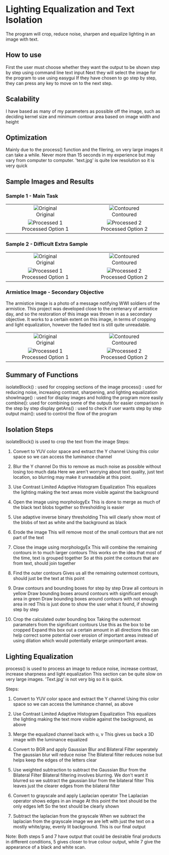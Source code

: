 # Lighting Equalization and Text Isolation

The program will crop, reduce noise, sharpen and equalize lighting in an image with text.

## How to use
First the user must choose whether they want the output to be shown step by step using command line text input
Next they will select the image for the program to use using easygui
If they have chosen to go step by step, they can press any key to move on to the next step.

## Scalability
I have based as many of my parameters as possible off the image, such as deciding
kernel size and minimum contour area based on image width and height

## Optimization
Mainly due to the process() function and the filering, on very large images it can take a while.
Never more than 15 seconds in my experience but may vary from computer to computer.
'text.jpg' is quite low resolution so it is very quick

## Sample Images and Results
### Sample 1 - Main Task
<table>
<tr>
<td style="width:300px; text-align:center;">
    <img src="https://i.imgur.com/blI49aZ.jpg" alt="Original"/><br>Original
</td>

<td style="width:300px; text-align:center;">
    <img src="https://i.imgur.com/qxKnaTC.jpg" alt="Contoured"/><br>Contoured
</td>
</tr>

<tr>
<td style="width:300px; text-align:center;">
<img src="https://i.imgur.com/IXaA8jn.jpg" alt="Processed 1"/><br>Processed Option 1
</td>

<td style="width:300px; text-align:center;">
<img src="https://i.imgur.com/YTnhluH.jpg" alt="Processed 2"/><br>Processed Option 2
</td>
</tr>
</table>


### Sample 2 - Difficult Extra Sample
<table>
<tr>
<td style="width:300px; text-align:center;">
<img src="https://i.imgur.com/cNADitA.jpg" alt="Original"/><br>Original
</td>

<td style="width:300px; text-align:center;">
<img src="https://i.imgur.com/434t9Ch.jpg" alt="Contoured"/><br>Contoured
</td>
</tr>

<tr>
<td style="width:300px; text-align:center;">
<img src="https://i.imgur.com/yPojSku.jpg" alt="Processed 1"/><br>Processed Option 1
</td>

<td style="width:300px; text-align:center;">
<img src="https://i.imgur.com/sg5fZVz.jpg" alt="Processed 2"/><br>Processed Option 2
</td>
</tr>
</table>


### Armistice Image - Secondary Objective
The armistice image is a photo of a message notifying WWI soldiers of the armistice. This project was developed close to the centenary of armistice day, and so the restoration of this image was thrown in as a secondary objective.
It works to a certain extent on this image, in terms of cropping and light equalization, however the faded text is still quite unreadable.

<table>
<tr>
<td style="width:300px; text-align:center;">
<img src="https://i.imgur.com/RvmcHpF.jpg" alt="Original""/><br>Original
</td>

<td style="width:300px; text-align:center;">
<img src="https://i.imgur.com/AlsY1gp.jpg" alt="Contoured"/><br>Contoured
</td>
</tr>

<tr>
<td style="width:300px; text-align:center;">
<img src="https://i.imgur.com/wikl8pB.jpg" alt="Processed 1"/><br>Processed Option 1
</td>

<td style="width:300px; text-align:center;">
<img src="https://i.imgur.com/uYg7VLK.jpg" alt="Processed 2"/><br>Processed Option 2
</td>
</tr>
</table>

## Summary of Functions
isolateBlock() : used for cropping sections of the image
process() : used for reducing noise, increasing contrast, sharpening, and lighting equalization
showImage() : used for display images and holding the program more easily
combine(): used for combining some of the outputs for easier comparison in the step by step display
getAns() : used to check if user wants step by step output
main(): used to control the flow of the program


## Isolation Steps

isolateBlock() is used to crop the text from the image
Steps:

1. Convert to YUV color space and extract the Y channel
		Using this color space so we can access the luminance channel

2. Blur the Y channel
		Do this to remove as much noise as possible without losing too much data
		Here we aren't worrying about text quality, just text location, so blurring 
		may make it unreadable at this point.

3. Use Contrast Limited Adaptive Histogram Equalization
		This equalizes the lighting making the text areas more visible against the background

4. Open the image using morphologyEx
		This is done to merge as much of the black text blobs together so thresholding is easier

5. Use adaptive inverse binary thresholding
		This will clearly show most of the blobs of text as white and the background as black

6. Erode the image
		This will remove most of the small contours that are not part of the text

7. Close the image using morphologyEx
		This will combine the remaining contours in to much larger contours
		This works on the idea that most of the time, text is grouped together
		So at this point the contours that are from text, should join together

8. Find the outer contours
		Gives us all the remaining outermost contours, should just be the text at this point

9. Draw contours and bounding boxes for step by step
		Draw all contours in yellow
		Draw bounding boxes around contours with significant enough area in green
		Draw bounding boxes around contours with not enough area in red
		This is just done to show the user what it found, if showing step by step

10. Crop the calculated outer bounding box
		Taking the outermost paramaters from the significant contours
		Use this as the box to be cropped
		Expand this box out a certain amount in all directions
		this can help correct some potential over erosion of important areas
		instead of using dilation which would potentially enlarge unimportant areas.



## Lighting Equalization

process() is used to process an image to reduce noise, increase contrast, increase sharpness and light equalization
This section can be quite slow on very large images. 'Text.jpg' is not very big so it is quick.

Steps:
1. Convert to YUV color space and extract the Y channel
		Using this color space so we can access the luminance channel, as above

2. Use Contrast Limited Adaptive Histogram Equalization
		This equalizes the lighting making the text more visible against the background, as above

3. Merge the equalized channel back with u, v
		This gives us back a 3D image with the luminance equalized

4. Convert to BGR and apply Gaussian Blur and Bilateral Filter seperately
		The gaussian blur will reduce noise
		The Bilateral filter reduces noise but helps keep the edges of the letters clear

5. Use weighted subtraction to subtract the Gaussian Blur from the Bilateral Filter
		Bilateral filtering involves blurring.
		We don't want it blurred so we subtract the gaussian blur from the bilateral filter
		This leaves just the clearer edges from the bilateral filter

6. Convert to grayscale and apply Laplacian operator
		The Laplacian operator shows edges in an image
		At this point the text should be the only edges left
		So the text should be clearly shown 

7. Subtract the laplacian from the grayscale
		When we subtract the laplacian from the grayscale image we are left with
		just the text on a mostly white/gray, evenly lit background.
		This is our final output

Note: Both steps 5 and 7 have output that could be desirable final products in different conditions, 5 gives closer to true colour output, while 7 give the appearance of a black and white scan.
